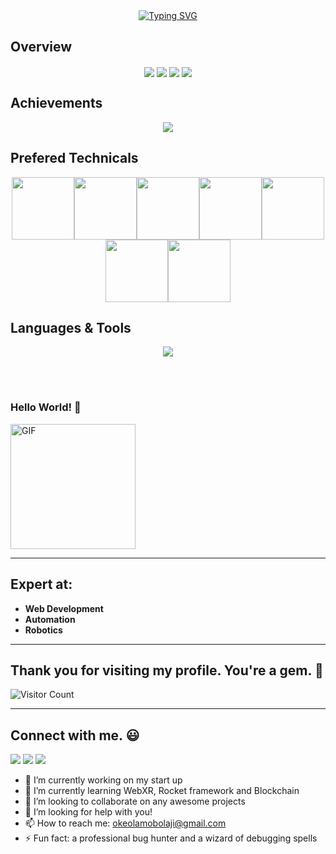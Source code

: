 <div align="center">
<a href="https://git.io/typing-svg"><img src="https://readme-typing-svg.demolab.com?font=Fira+Code&size=21&pause=1000&center=true&width=700&lines=I'm+a+software+developer;3%2B+years+of+experience;Web+development%2C+Automation+and+Robotics;I+code%2C+I+drink+water%2C+and+I+make+awesome+apps;%E2%98%95+Let's+create+something+awesome+together!" alt="Typing SVG" /></a>
</div>

## Overview
<div align="center">
  <img align="center" src="http://github-profile-summary-cards.vercel.app/api/cards/repos-per-language?username=mubarakOke&theme=default" />
  <img align="center" src="http://github-profile-summary-cards.vercel.app/api/cards/most-commit-language?username=mubarakOke&theme=default" />
  <img align="center" src="http://github-profile-summary-cards.vercel.app/api/cards/productive-time?username=mubarakOke&theme=default&utcOffset=8" />
  <img align="center" src="http://github-profile-summary-cards.vercel.app/api/cards/stats?username=mubarakOke&theme=default" />  
</div>

## Achievements
<p align="center">
  <img alig src="https://github-profile-trophy.vercel.app/?username=mubarakOke&column=7" />
</p>

## Prefered Technicals
<p align="center">
  <img src="https://media3.giphy.com/media/ln7z2eWriiQAllfVcn/200w.webp" width="100"><img src="https://i.giphy.com/media/LMt9638dO8dftAjtco/200.webp" width="100"><img src="https://i.giphy.com/media/eNAsjO55tPbgaor7ma/200w.webp" width="100"><img src="https://s11.gifyu.com/images/ezgif.com-gif-maker.gif" width="100"><img src="https://media3.giphy.com/media/kdFc8fubgS31b8DsVu/giphy.webp" width="100"><img src="https://i.giphy.com/media/KzJkzjggfGN5Py6nkT/200.webp" width="100"><img src="https://i.giphy.com/media/IdyAQJVN2kVPNUrojM/200.webp" width="100">
</p>

## Languages & Tools
<p align="center">
  <a href="https://skillicons.dev">
    <img src="https://skillicons.dev/icons?i=html,js,ts,css,materialui,tailwind,bootstrap,threejs,react,redux,nextjs,nodejs,py,django,rust,solidity,mongodb,mysql,postgres,sqlite,redis,md,nginx,powershell,vscode,atom,git,github,linux,heroku,aws,bash,figma,xd,postman,arduino,unreal,visualstudio" />
  </a>
</p>
<br><br>





###   Hello World! :yellow_heart:
<img alt="GIF" src="https://i.pinimg.com/originals/9e/a7/2e/9ea72ef078139ced289852e8a4ea0c5c.gif" width = 200/>

<hr>

## Expert at:

- **Web Development**
- **Automation**
- **Robotics**


<hr>

## Thank you for visiting my profile. You're a gem. :gem:

![Visitor Count](https://profile-counter.glitch.me/mubarakOke/count.svg)

<hr>

## Connect with me. :smiley:

<p>
<a href="https://github.com/mubarakOke"><img src="https://img.shields.io/badge/-mubarakOke-black?logo=github&style=flat-square"/></a>
<a href="https://www.linkedin.com/in/mubarak-okeola-928934217/-19baa0182/?_l=en_US"><img src="https://img.shields.io/badge/-mubarak okeola-black?logo=linkedin&style=flat-square"></a>
<!-- <a href="https://instagram.com/divyasrujana?igshid=esstkghnur2d"><img src="https://img.shields.io/badge/-Divya_Srujana-pink?logo=instagram&style=flat-square"/></a> -->
<a href="mailto:okeolamobolaji@gmail.com"><img src="https://img.shields.io/badge/-okeolamobolaji@gmail.com-black?logo=gmail&style=flat-square"/></a>
<!-- <a href="https://twitter.com/divya_emmadi"><img src="https://img.shields.io/badge/-divya__emmadi-blue?logo=twitter&style=flat-square"/></a> -->
</p>





- 🔭 I’m currently working on my start up
- 🌱 I’m currently learning WebXR, Rocket framework and Blockchain
- 👯 I’m looking to collaborate on any awesome projects
- 🤔 I’m looking for help with you!
- 📫 How to reach me: okeolamobolaji@gmail.com
- ⚡ Fun fact: a professional bug hunter and a wizard of debugging spells